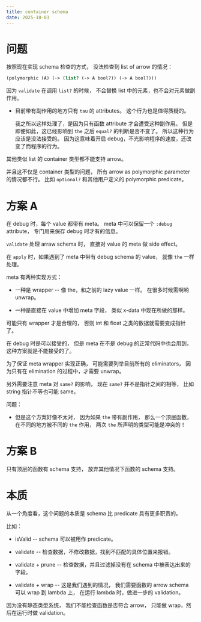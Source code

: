 ```yaml
---
title: container schema
date: 2025-10-03
---
```


# 问题

按照现在实现 schema 检查的方式，
没法检查到 list of arrow 的情况：

```scheme
(polymorphic (A) (-> (list? (-> A bool?)) (-> A bool?)))
```

因为 `validate` 在调用 `list?` 的时候，
不会替换 list 中的元素，也不会对元素做副作用。

- 目前带有副作用的地方只有 `tau` 的 attributes。
  这个行为也是值得质疑的。

  我之所以这样处理了，是因为只有函数 attribute 才会遭受这种副作用。
  但是即便如此，这已经影响到 `the` 之后 `equal?` 的判断是否不变了。
  所以这种行为应该是没法接受的。
  因为这意味着开启 debug，不光影响程序的速度，还改变了而程序的行为。

其他类似 list 的 container 类型都不能支持 arrow。

并且这不仅是 container 类型的问题，
所有 arrow as polymorphic parameter 的情况都不行。
比如 `optional?` 和其他用户定义的 polymorphic predicate。

# 方案 A

在 debug 时，每个 value 都带有 meta。
meta 中可以保留一个 `:debug` attribute，
专门用来保存 debug 时才有的信息。

`validate` 处理 arraw schema 时，
直接对 value 的 meta 做 side effect。

在 `apply` 时，如果遇到了 meta 中带有 debug schema 的 value，
就像 `the` 一样处理。

meta 有两种实现方式：

- 一种是 wrapper -- 像 the，和之前的 lazy value 一样。
  在很多时候需啊哟 unwrap。

- 一种是直接在 value 中增加 meta 字段，
  类似 x-data 中现在所做的那样。

可能只有 wrapper 才是合理的，
否则 int 和 float 之类的数据就需要变成指针了。

在 debug 时是可以接受的，
但是 meta 在不是 debug 的正常代码中也会用到，
这种方案就是不能接受的了。

为了保证 meta wrapper 实现正确，
可能需要列举目前所有的 eliminators，
因为只有在 elimination 的过程中，才需要 unwrap。

另外需要注意 meta 对 `same?` 的影响，
现在 `same?` 并不是指针之间的相等，
比如 string 指针不等也可能 same。

问题：

- 但是这个方案好像不太对，
  因为如果 `the` 带有副作用，
  那么一个顶层函数，
  在不同的地方被不同的 `the` 作用，
  两次 `the` 所声明的类型可能是冲突的！

# 方案 B

只有顶层的函数有 schema 支持，
放弃其他情况下函数的 schema 支持。

# 本质

从一个角度看，这个问题的本质是 schema 比 predicate 具有更多职责的。

比如：

- isValid -- schema 可以被用作 predicate。

- validate -- 检查数据，不修改数据，找到不匹配的具体位置来报错。

- validate + prune -- 检查数据，并且过滤掉没有在 schema 中被表达出来的字段。

- validate + wrap -- 这是我们遇到的情况，
  我们需要函数的 arrow schema 可以 wrap 到 lambda 上，
  在运行 lambda 时，做进一步的 validation。

因为没有静态类型系统，
我们不能检查函数是否符合 arrow，
只能做 wrap，然后在运行时做 validation。
